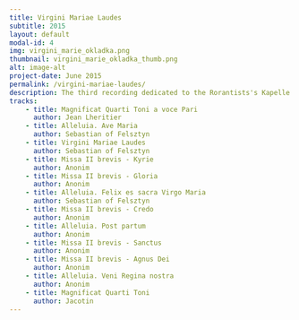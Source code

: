 ```yaml
---
title: Virgini Mariae Laudes
subtitle: 2015
layout: default
modal-id: 4
img: virgini_marie_okladka.png
thumbnail: virgini_marie_okladka_thumb.png
alt: image-alt
project-date: June 2015
permalink: /virgini-mariae-laudes/
description: The third recording dedicated to the Rorantists's Kapelle is a look at the oldest part of their heritage - all the pieces in this album were probably written in the first half of the 16th century and most of them are devoted to the Mother God. Sebastian of Felsztyn (died after 1543) deserves special attention. He was a music theorist, an author of didcatic treaties describing polyphonic notation and questions of Gregorian chant. He had no links with the Kapelle but besides three of his Marian compositions can be found in ensemble's collection. Those pieces appear in several Kapelle sources from different periods which suggests that the group was keen to perform his works.
tracks:
    - title: Magnificat Quarti Toni a voce Pari
      author: Jean Lheritier
    - title: Alleluia. Ave Maria
      author: Sebastian of Felsztyn
    - title: Virgini Mariae Laudes
      author: Sebastian of Felsztyn
    - title: Missa II brevis - Kyrie
      author: Anonim
    - title: Missa II brevis - Gloria
      author: Anonim  
    - title: Alleluia. Felix es sacra Virgo Maria
      author: Sebastian of Felsztyn
    - title: Missa II brevis - Credo
      author: Anonim
    - title: Alleluia. Post partum
      author: Anonim
    - title: Missa II brevis - Sanctus
      author: Anonim
    - title: Missa II brevis - Agnus Dei
      author: Anonim
    - title: Alleluia. Veni Regina nostra
      author: Anonim
    - title: Magnificat Quarti Toni
      author: Jacotin
---
```

